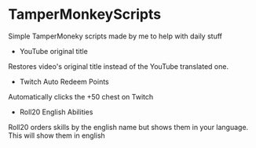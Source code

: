 # TamperMonkeyScripts
Simple TamperMoneky scripts made by me to help with daily stuff

* YouTube original title

Restores video's original title instead of the YouTube translated one.

* Twitch Auto Redeem Points

Automatically clicks the +50 chest on Twitch

* Roll20 English Abilities

Roll20 orders skills by the english name but shows them in your language. This will show them in english